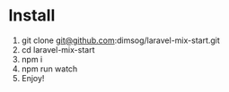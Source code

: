 # Install
1. git clone git@github.com:dimsog/laravel-mix-start.git
2. cd laravel-mix-start
3. npm i
4. npm run watch
5. Enjoy!